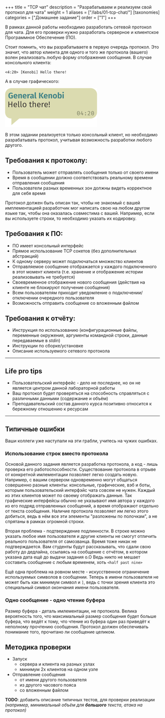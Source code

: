 +++
title = "TCP чат"
description = "Разрабатываем и реализуем свой протокол для чата"
weight = 1
aliases = ["/labs/01-tcp-chat/"]
[taxonomies]
categories = ["Домашнее задание"]
order = ["1"]
+++

В рамках данной работы необходимо разработать сетевой протокол для чата.
Для его проверки нужно разработать серверное и клиентское Программное Обеспечение (ПО).

Стоит помнить, что вы разрабатываете в первую очередь протокол.
Это значит, что автор клиента для одного и того же протокола (вашего) волен реализовать любую форму отображения сообщения.
В случае консольного клиента:
```
<4:20> [Kenobi] Hello there!
```
А в случае графического:

![An image of a chat bubble](/chat-bubble.svg)

В этом задании реализуется только консольный клиент, но необходимо разрабатывать протокол, учитывая возможность разработки любого другого.

## Требования к протоколу:
* Пользователь может отправлять сообщения только от своего имени
* Время в сообщении должно соответствовать реальному времени отправления сообщения
* Пользователи разных временных зон должны видеть корректное для себя время

Протокол должен быть описан так, чтобы не знакомый с вашей имплементацией разработчик мог написать свою на любом другом языке так, чтобы она оказалась совместима с вашей.
Например, если вы используете строки, то необходимо указать их кодировку.

## Требования к ПО:
* ПО имеет консольный интерфейс
* Прямое использование TCP сокетов (без дополнительных абстракций)
* К одному серверу может подключаться множество клиентов
* Отправляемое сообщение отображается у каждого подключенного в этот момент клиента (т.е. хранение и отображение истории реализовывать не требуется)
* Своевременное отображение нового сообщения (действия на клиенте не блокируют получение сообщения)
* Всем пользователям приходит уведомление о подключении/отключении очередного пользователя
* Возможность отправить сообщение со вложенным файлом

## Требования к отчёту:
* Инструкция по использованию (конфигурационные файлы, переменные окружения, аргументы командной строки, данные передаваемые в *stdin*)
* Инструкции по сборке/установке
* Описание используемого сетевого протокола

___

## Life pro tips

* Пользовательский интерфейс - дело не последнее, но он не является центром данной лабораторной работы
* Ваш протокол будет проверяться на способность справляться с различными данными (содержание и объём)
* Преподавательский состав данного курса позитивно относится к бережному отношению к ресурсам

___

## Типичные ошибки

Ваши коллеги уже наступали на эти грабли, учитесь на чужих ошибках.

### Использование строк вместо протокола

Основой данного задания является разработка протокола, а код - лишь проверка его работоспособности.
Существование протокола в отрыве от конкретной имлементации позволяет легко создать новую.
Например, с вашим сервером одновременно могут общаться совершенно разные клиенты: консольные, графические, вэб и боты, которым пользовательский интерфэйс чата совсем не нужен.
Каждый из этих клиентов может по своему отображать данные.
Так графические интерфейсы обычно не указывают имя автора у каждого из его подряд отправленных сообщений, а время отображают отдельно от текста сообщения.
Наличие протокола позволяет им легко этого добиться, ведь в нём все эти элементы "разложены по полочкам", а не спрятаны в рамках огромной строки.

Вторая проблема - подтверждение подлинности.
В строке можно указать любое имя пользователя и другие клиенты не смогут отличить реального пользователя от самозванца.
Время тоже никак не подтверждается.
Вам студенты будут рассказывать, что сдали свою работу до дедлайна, ссылаясь на сообщение с отчётом, в котором указана дата ещё до выдачи задания о.О
Ведь никто не мешает составить сообщение с любым временем, хоть `<half past nine>`

Ещё одна проблема на ровном месте - искусственное ограничение используемых символов в сообщении.
Теперь в имени пользователя не может быть как минимум символ и `]`, ведь с точки зрения клиента это специальный символ окончания имени пользователя.

### Одно сообщение - одно чтение буфера

Размер буфера - деталь имлементации, не протокола.
Велика вероятность того, что максимальный размер сообщения будет больше буфера, что ведёт к тому, что чтение из буфера один раз приведёт к неполному прочтению сообщения.
Протокол должен обеспечивать понимание того, прочитано ли сообщение целиком.

## Методика проверки

* Запуск
  * сервера и клиента на разных узлах
  * минимум 2х клиентов на одном узле
* Отправление сообщения
  * от имени другого пользователя
  * из другого часового пояса
  * со вложенным файлом


**TODO**: добавить описание типичных тестов, для проверки реализации *(например, минимальный объём для **большого** текста, атака на протокол)*
